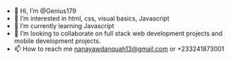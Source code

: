 - 👋 Hi, I’m @Genius179
- 👀 I’m interested in html, css, visual basics, Javascript 
- 🌱 I’m currently learning Javascript 
- 💞️ I’m looking to collaborate on full stack web development projects and mobile development projects.
- 📫 How to reach me nanayawdanquah13@gmail.com or +233241873001

<!---
Genius179/Genius179 is a ✨ special ✨ repository because its `README.md` (this file) appears on your GitHub profile.
You can click the Preview link to take a look at your changes.
--->
